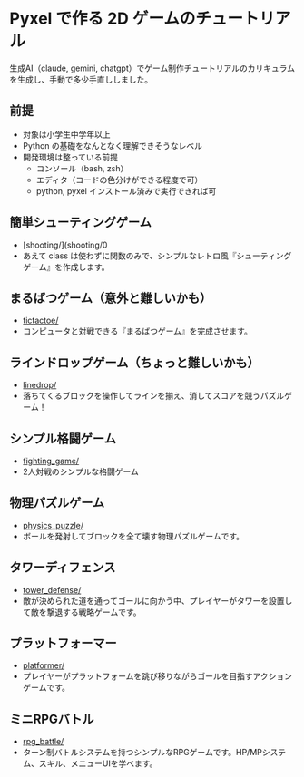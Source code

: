# Pyxel で作る 2D ゲームのチュートリアル

生成AI（claude, gemini, chatgpt）でゲーム制作チュートリアルのカリキュラムを生成し、手動で多少手直ししました。

## 前提
- 対象は小学生中学年以上
- Python の基礎をなんとなく理解できそうなレベル
- 開発環境は整っている前提
  - コンソール（bash, zsh）
  - エディタ（コードの色分けができる程度で可）
  - python, pyxel インストール済みで実行できれば可


## 簡単シューティングゲーム

- [shooting/](shooting/0
- あえて class は使わずに関数のみで、シンプルなレトロ風『シューティングゲーム』を作成します。

## まるばつゲーム（意外と難しいかも）

- [tictactoe/](tictactoe/)
- コンピュータと対戦できる『まるばつゲーム』を完成させます。

## ラインドロップゲーム（ちょっと難しいかも）

- [linedrop/](linedrop/)
- 落ちてくるブロックを操作してラインを揃え、消してスコアを競うパズルゲーム！

## シンプル格闘ゲーム

- [fighting_game/](fighting_game/)
- 2人対戦のシンプルな格闘ゲーム

## 物理パズルゲーム

- [physics_puzzle/](physics_puzzle/)
- ボールを発射してブロックを全て壊す物理パズルゲームです。

## タワーディフェンス

- [tower_defense/](tower_defense/)
- 敵が決められた道を通ってゴールに向かう中、プレイヤーがタワーを設置して敵を撃退する戦略ゲームです。

## プラットフォーマー

- [platformer/](platformer/)
- プレイヤーがプラットフォームを跳び移りながらゴールを目指すアクションゲームです。

## ミニRPGバトル

- [rpg_battle/](rpg_battle/)
- ターン制バトルシステムを持つシンプルなRPGゲームです。HP/MPシステム、スキル、メニューUIを学べます。

